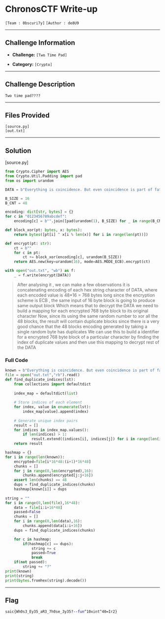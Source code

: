 # ChronosCTF Write-up

`[Team : 0bscuri7y]`
`[Author : de8U9`

---

## Challenge Information
    
-   **Challenge:** `[Two Time Pad]`
    
-   **Category:** `[Crypto]`

---

## Challenge Description

```
Two time pad????
```

---

## Files Provided

```
[source.py]
[out.txt]
```

---

## Solution

[source.py]
```python
from Crypto.Cipher import AES
from Crypto.Util.Padding import pad
from os import urandom

DATA = b"Everything is coincidence. But even coincidence is part of fate's design. Anyways, here is the flag - saic{--REDACTED--}".hex()

B_SIZE = 16
B_CNT = 48

encoding: dict[str, bytes] = {}
for c in "0123456789abcdef":
    encoding[c] = b"".join([pad(urandom(1), B_SIZE) for _ in range(B_CNT)])

def block_xor(pt: bytes, x: bytes):
    return bytes([pt[i] ^ x[i % len(x)] for i in range(len(pt))])

def encrypt(pt: str):
    ct = b""
    for c in pt:
        ct += block_xor(encoding[c], urandom(B_SIZE))
    return AES.new(key=urandom(16), mode=AES.MODE_ECB).encrypt(ct)

with open("out.txt", "wb") as f:
    _ = f.write(encrypt(DATA))

```

> After analysing it , we can make a few observations it is concatenating encoding of each hex string character of DATA, where each encoded value is 48*16 = 768 bytes long since the encryption scheme is ECB , the same input of 16 byte block is going to produce same output block
> Which means that to decrypt the DATA we need to build a mapping for each encrypted 768 byte block to its original character
> Now, since its using the same random number to xor all the 48 blocks, the result will contain duplicate blocks since there is a very good chance that the 48 blocks encoding generated by taking a single random byte has duplicates
> We can use this to build a identifier for a encrypted 768 byte block of a particular character by finding the index of duplicate values and then use this mapping to decrypt rest of the DATA

### Full Code

```python
known = b"Everything is coincidence. But even coincidence is part of fate's design. Anyways, here is the flag - saic{".hex()
file = open("out.txt","rb").read()
def find_duplicate_indices(lst):
    from collections import defaultdict
    
    index_map = defaultdict(list)
    
    # Store indices of each element
    for index, value in enumerate(lst):
        index_map[value].append(index)
    
    # Generate unique index pairs
    result = []
    for indices in index_map.values():
        if len(indices) > 1:
            result.extend((indices[i], indices[j]) for i in range(len(indices)) for j in range(i + 1, len(indices)))
    return result

hashmap = {}
for i in range(len(known)):
    encrypted=file[i*16*48:(i+1)*16*48]
    chunks = []
    for j in range(0,len(encrypted),16):
        chunks.append(encrypted[j:j+16])
    assert len(chunks) == 48
    dups = find_duplicate_indices(chunks)
    hashmap[known[i]] = dups
    
string = ""
for i in range(0,len(file),16*48):
    data = file[i:i+16*48]
    passed=False
    chunks = []
    for i in range(0,len(data),16):
        chunks.append(data[i:i+16])
    dups = find_duplicate_indices(chunks)

    for c in hashmap:
        if(hashmap[c] == dups):
            string += c
            passed=True
            break
    if(not passed):
        string += "?"
print(known)
print(string)
print(bytes.fromhex(string).decode())

```

---

## Flag

```css
saic{Wh0s3_Ey35_aR3_7h0se_3y35?--fun^10xint^40=Ir2}
```
